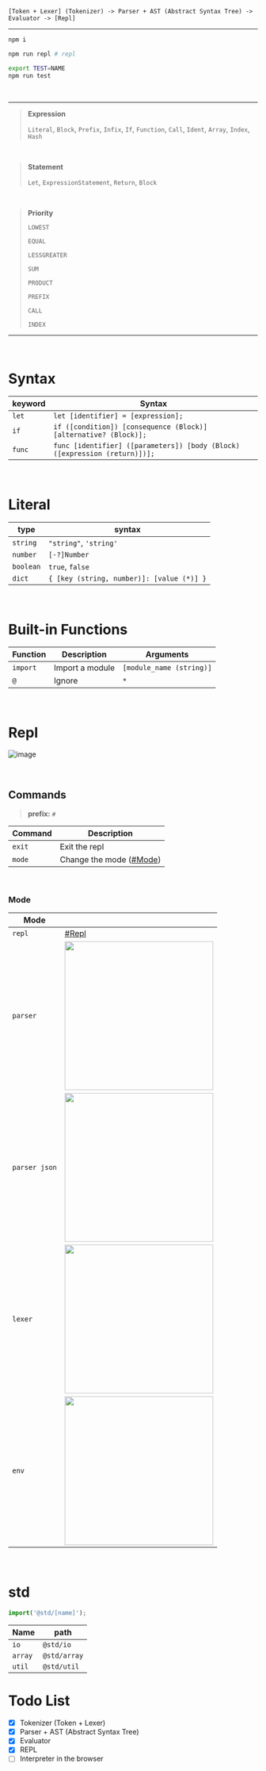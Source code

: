 ```
[Token + Lexer] (Tokenizer) -> Parser + AST (Abstract Syntax Tree) -> Evaluator -> [Repl]
```

---

```sh
npm i

npm run repl # repl

export TEST=NAME
npm run test
```

<br>

---

> **Expression**
>
> `Literal`, `Block`, `Prefix`, `Infix`, `If`, `Function`, `Call`, `Ident`, `Array`, `Index`, `Hash`

<br>

> **Statement**
>
> `Let`, `ExpressionStatement`, `Return`, `Block`

<br>

> **Priority**
>
> `LOWEST`
>
> `EQUAL`
>
> `LESSGREATER`
>
> `SUM`
>
> `PRODUCT`
>
> `PREFIX`
>
> `CALL`
>
> `INDEX`

---

<br>

# Syntax

| keyword | Syntax                                                                     |
| ------- | -------------------------------------------------------------------------- |
| `let`   | `let [identifier] = [expression];`                                         |
| `if`    | `if ([condition]) [consequence (Block)] [alternative? (Block)];`           |
| `func`  | `func [identifier] ([parameters]) [body (Block) ([expression (return)])];` |

<br>

# Literal

| type      | syntax                                    |
| --------- | ----------------------------------------- |
| `string`  | `"string"`, `'string'`                    |
| `number`  | `[-?]Number`                              |
| `boolean` | `true`, `false`                           |
| `dict`    | `{ [key (string, number)]: [value (*)] }` |

<br>

# Built-in Functions

| Function | Description     | Arguments                |
| -------- | --------------- | ------------------------ |
| `import` | Import a module | `[module_name (string)]` |
| `@`      | Ignore          | `*`                      |

<br>

# Repl

![image](https://cdn.discordapp.com/attachments/959736817773609003/992993217467387984/unknown.png)

<br>

## Commands

> **prefix:** `#`

| Command | Description                      |
| ------- | -------------------------------- |
| `exit`  | Exit the repl                    |
| `mode`  | Change the mode ([#Mode](#Mode)) |

<br>

### Mode

| Mode          |                                                                                                                      |
| ------------- | -------------------------------------------------------------------------------------------------------------------- |
| `repl`        | [#Repl](#Repl)                                                                                                       |
| `parser`      | <img src="https://cdn.discordapp.com/attachments/959736817773609003/992994841015361586/unknown.png" width=300></img> |
| `parser json` | <img src="https://cdn.discordapp.com/attachments/959736817773609003/992994398235271199/unknown.png" width=300></img> |
| `lexer`       | <img src="https://cdn.discordapp.com/attachments/959736817773609003/992995609449607208/unknown.png" width=300></img> |
| `env`         | <img src="https://cdn.discordapp.com/attachments/959736817773609003/992995354687586394/unknown.png" width=300></img> |

<br>

# std

```ts
import('@std/[name]');
```

| Name    | path            |
| ------- | --------------- |
| `io`    | `@std/io`       |
| `array` | `@std/array` |
| `util`  | `@std/util`  |

# Todo List

- [x] Tokenizer (Token + Lexer)
- [x] Parser + AST (Abstract Syntax Tree)
- [x] Evaluator
- [x] REPL
- [ ] Interpreter in the browser